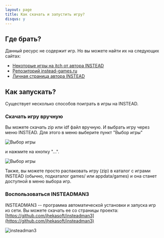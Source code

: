 ```yaml
---
layout: page
title: Как скачать и запустить игру?
disqus: y
---
```


## Где брать?

Данный ресурс не содержит игр. Но вы можете найти их на следующих сайтах:

- [Некоторые игры на itch от автора INSTEAD](http://instead.itch.io)
- [Репозиторий instead-games.ru](http://instead-games.ru)
- [Личная страница автора INSTEAD](http://syscall.ru/games)

## Как запускать?

Существует несколько способов поиграть в игры на INSTEAD.


### Скачать игру вручную

Вы можете скачать zip или idf файл вручную. И выбрать игру через меню INSTEAD. Для этого в меню выберите пункт "Выбор игры"

![Выбор игры](img/select-game0.png)

и нажмите на кнопку "...".

![Выбор игры](img/select-game1.png)

Также, вы можете просто распаковать игру (zip) в каталог с играми INSTEAD (обычно, подкаталог games/ или appdata/games) и она станет доступной в меню выбора игр.

### Воспользоваться INSTEADMAN3

INSTEADMAN3 -- программа автоматической установки и запуска игр из сети.
Вы можете скачать ее со страницы проекта: [https://github.com/jhekasoft/insteadman3](https://github.com/jhekasoft/insteadman3)

![insteadman3](img/insteadman3.png)
